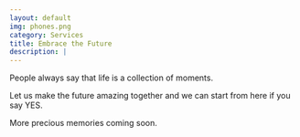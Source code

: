 ```yaml
---
layout: default
img: phones.png
category: Services
title: Embrace the Future
description: |
---
```

People always say that life is a collection of moments. 

Let us make the future amazing together and we can start from here if you say YES. 

More precious memories coming soon.

